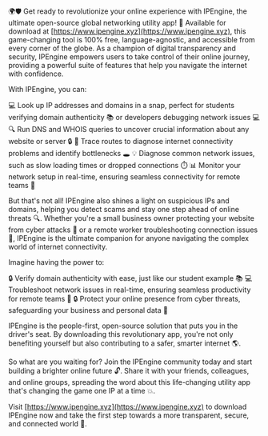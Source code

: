 🌍🛡️ Get ready to revolutionize your online experience with IPEngine, the ultimate open-source global networking utility app! 🚀 Available for download at [https://www.ipengine.xyz](https://www.ipengine.xyz), this game-changing tool is 100% free, language-agnostic, and accessible from every corner of the globe. As a champion of digital transparency and security, IPEngine empowers users to take control of their online journey, providing a powerful suite of features that help you navigate the internet with confidence.

With IPEngine, you can:

💻 Look up IP addresses and domains in a snap, perfect for students verifying domain authenticity 📚 or developers debugging network issues 💻
🔍 Run DNS and WHOIS queries to uncover crucial information about any website or server 🔒
📍 Trace routes to diagnose internet connectivity problems and identify bottlenecks 🕳️
💡 Diagnose common network issues, such as slow loading times or dropped connections ⏱️
📊 Monitor your network setup in real-time, ensuring seamless connectivity for remote teams 🌆

But that's not all! IPEngine also shines a light on suspicious IPs and domains, helping you detect scams and stay one step ahead of online threats 🔍. Whether you're a small business owner protecting your website from cyber attacks 💸 or a remote worker troubleshooting connection issues 🏢, IPEngine is the ultimate companion for anyone navigating the complex world of internet connectivity.

Imagine having the power to:

🔒 Verify domain authenticity with ease, just like our student example 📚
💻 Troubleshoot network issues in real-time, ensuring seamless productivity for remote teams 🌆
🔒 Protect your online presence from cyber threats, safeguarding your business and personal data 💸

IPEngine is the people-first, open-source solution that puts you in the driver's seat. By downloading this revolutionary app, you're not only benefiting yourself but also contributing to a safer, smarter internet 🌎.

So what are you waiting for? Join the IPEngine community today and start building a brighter online future 🔓. Share it with your friends, colleagues, and online groups, spreading the word about this life-changing utility app that's changing the game one IP at a time 💥.

Visit [https://www.ipengine.xyz](https://www.ipengine.xyz) to download IPEngine now and take the first step towards a more transparent, secure, and connected world 🌟.